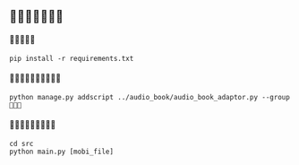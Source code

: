 ## 

#### 

```
pip install -r requirements.txt
```

#### 

```
python manage.py addscript ../audio_book/audio_book_adaptor.py --group 
```

#### 

```
cd src
python main.py [mobi_file]
```